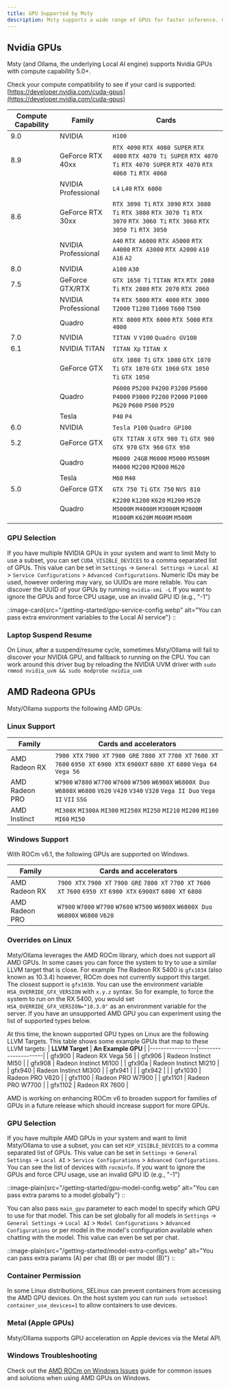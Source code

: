 ```yaml
---
title: GPU Supported by Msty
description: Msty supports a wide range of GPUs for faster inference. Check if your GPU is supported by Msty.
---
```


## Nvidia GPUs

Msty (and Ollama, the underlying Local AI engine) supports Nvidia GPUs with compute capability 5.0+.

Check your compute compatibility to see if your card is supported:
[https://developer.nvidia.com/cuda-gpus](https://developer.nvidia.com/cuda-gpus)

| Compute Capability | Family              | Cards                                                                                                                         |
|--------------------|---------------------|-------------------------------------------------------------------------------------------------------------------------------|
| 9.0                | NVIDIA              | `H100`                                                                                                                        |
| 8.9                | GeForce RTX 40xx    | `RTX 4090` `RTX 4080 SUPER` `RTX 4080` `RTX 4070 Ti SUPER` `RTX 4070 Ti` `RTX 4070 SUPER` `RTX 4070` `RTX 4060 Ti` `RTX 4060` |
|                    | NVIDIA Professional | `L4` `L40` `RTX 6000`                                                                                                         |
| 8.6                | GeForce RTX 30xx    | `RTX 3090 Ti` `RTX 3090` `RTX 3080 Ti` `RTX 3080` `RTX 3070 Ti` `RTX 3070` `RTX 3060 Ti` `RTX 3060` `RTX 3050 Ti` `RTX 3050`  |
|                    | NVIDIA Professional | `A40` `RTX A6000` `RTX A5000` `RTX A4000` `RTX A3000` `RTX A2000` `A10` `A16` `A2`                                            |
| 8.0                | NVIDIA              | `A100` `A30`                                                                                                                  |
| 7.5                | GeForce GTX/RTX     | `GTX 1650 Ti` `TITAN RTX` `RTX 2080 Ti` `RTX 2080` `RTX 2070` `RTX 2060`                                                      |
|                    | NVIDIA Professional | `T4` `RTX 5000` `RTX 4000` `RTX 3000` `T2000` `T1200` `T1000` `T600` `T500`                                                   |
|                    | Quadro              | `RTX 8000` `RTX 6000` `RTX 5000` `RTX 4000`                                                                                   |
| 7.0                | NVIDIA              | `TITAN V` `V100` `Quadro GV100`                                                                                               |
| 6.1                | NVIDIA TITAN        | `TITAN Xp` `TITAN X`                                                                                                          |
|                    | GeForce GTX         | `GTX 1080 Ti` `GTX 1080` `GTX 1070 Ti` `GTX 1070` `GTX 1060` `GTX 1050 Ti` `GTX 1050`                                         |
|                    | Quadro              | `P6000` `P5200` `P4200` `P3200` `P5000` `P4000` `P3000` `P2200` `P2000` `P1000` `P620` `P600` `P500` `P520`                   |
|                    | Tesla               | `P40` `P4`                                                                                                                    |
| 6.0                | NVIDIA              | `Tesla P100` `Quadro GP100`                                                                                                   |
| 5.2                | GeForce GTX         | `GTX TITAN X` `GTX 980 Ti` `GTX 980` `GTX 970` `GTX 960` `GTX 950`                                                            |
|                    | Quadro              | `M6000 24GB` `M6000` `M5000` `M5500M` `M4000` `M2200` `M2000` `M620`                                                          |
|                    | Tesla               | `M60` `M40`                                                                                                                   |
| 5.0                | GeForce GTX         | `GTX 750 Ti` `GTX 750` `NVS 810`                                                                                              |
|                    | Quadro              | `K2200` `K1200` `K620` `M1200` `M520` `M5000M` `M4000M` `M3000M` `M2000M` `M1000M` `K620M` `M600M` `M500M`                    |

### GPU Selection

If you have multiple NVIDIA GPUs in your system and want to limit Msty to use a subset, you can set
`CUDA_VISIBLE_DEVICES` to a comma separated list of GPUs. This value can be set in `Settings` -> `General Settings` ->
`Local AI` > `Service Configurations` > `Advanced Configurations`. Numeric IDs may be used, however ordering may vary,
so UUIDs are more reliable. You can discover the UUID of your GPUs by running `nvidia-smi -L` If you want to ignore the
GPUs and force CPU usage, use an invalid GPU ID (e.g., "-1")

::image-card{src="/getting-started/gpu-service-config.webp" alt="You can pass extra environment variables to the Local AI service"}
::

### Laptop Suspend Resume

On Linux, after a suspend/resume cycle, sometimes Msty/Ollama will fail to discover
your NVIDIA GPU, and fallback to running on the CPU. You can work around this
driver bug by reloading the NVIDIA UVM driver with `sudo rmmod nvidia_uvm &&
sudo modprobe nvidia_uvm`

## AMD Radeona GPUs

Msty/Ollama supports the following AMD GPUs:

### Linux Support

| Family         | Cards and accelerators                                                                                                                         |
|----------------|------------------------------------------------------------------------------------------------------------------------------------------------|
| AMD Radeon RX  | `7900 XTX` `7900 XT` `7900 GRE` `7800 XT` `7700 XT` `7600 XT` `7600` `6950 XT` `6900 XTX` `6900XT` `6800 XT` `6800` `Vega 64` `Vega 56`        |
| AMD Radeon PRO | `W7900` `W7800` `W7700` `W7600` `W7500` `W6900X` `W6800X Duo` `W6800X` `W6800` `V620` `V420` `V340` `V320` `Vega II Duo` `Vega II` `VII` `SSG` |
| AMD Instinct   | `MI300X` `MI300A` `MI300` `MI250X` `MI250` `MI210` `MI200` `MI100` `MI60` `MI50`                                                               |

### Windows Support

With ROCm v6.1, the following GPUs are supported on Windows.

| Family         | Cards and accelerators                                                                                              |
|----------------|---------------------------------------------------------------------------------------------------------------------|
| AMD Radeon RX  | `7900 XTX` `7900 XT` `7900 GRE` `7800 XT` `7700 XT` `7600 XT` `7600` `6950 XT` `6900 XTX` `6900XT` `6800 XT` `6800` |
| AMD Radeon PRO | `W7900` `W7800` `W7700` `W7600` `W7500` `W6900X` `W6800X Duo` `W6800X` `W6800` `V620`                               |

### Overrides on Linux

Msty/Ollama leverages the AMD ROCm library, which does not support all AMD GPUs. In
some cases you can force the system to try to use a similar LLVM target that is
close. For example The Radeon RX 5400 is `gfx1034` (also known as 10.3.4)
however, ROCm does not currently support this target. The closest support is
`gfx1030`. You can use the environment variable `HSA_OVERRIDE_GFX_VERSION` with
`x.y.z` syntax. So for example, to force the system to run on the RX 5400, you
would set `HSA_OVERRIDE_GFX_VERSION="10.3.0"` as an environment variable for the
server. If you have an unsupported AMD GPU you can experiment using the list of
supported types below.

At this time, the known supported GPU types on Linux are the following LLVM Targets.
This table shows some example GPUs that map to these LLVM targets:
| **LLVM Target** | **An Example GPU** |
|-----------------|---------------------|
| gfx900 | Radeon RX Vega 56 |
| gfx906 | Radeon Instinct MI50 |
| gfx908 | Radeon Instinct MI100 |
| gfx90a | Radeon Instinct MI210 |
| gfx940 | Radeon Instinct MI300 |
| gfx941 | |
| gfx942 | |
| gfx1030 | Radeon PRO V620 |
| gfx1100 | Radeon PRO W7900 |
| gfx1101 | Radeon PRO W7700 |
| gfx1102 | Radeon RX 7600 |

AMD is working on enhancing ROCm v6 to broaden support for families of GPUs in a
future release which should increase support for more GPUs.

### GPU Selection

If you have multiple AMD GPUs in your system and want to limit Msty/Ollama to use a subset, you can set
`HIP_VISIBLE_DEVICES` to a comma separated list of GPUs. This value can be set in `Settings` ->
`General Settings` -> `Local AI` > `Service Configurations` > `Advanced Configurations`.
You can see the list of devices with `rocminfo`. If you want to ignore the GPUs
and force CPU usage, use an invalid GPU ID (e.g., "-1")

::image-plain{src="/getting-started/gpu-model-config.webp" alt="You can pass extra params to a model globally"}
::

You can also pass `main_gpu` parameter to each model to specify which GPU to use for that model. This can be set
globally for all models in `Settings` -> `General Settings` -> `Local AI` > `Model Configurations` >
`Advanced Configurations` or per model in the model's configuration available when chatting with the model. This value
can even be set per chat.

::image-plain{src="/getting-started/model-extra-configs.webp" alt="You can pass extra params (A) per chat (B) or per model (B)"}
::

### Container Permission

In some Linux distributions, SELinux can prevent containers from
accessing the AMD GPU devices. On the host system you can run
`sudo setsebool container_use_devices=1` to allow containers to use devices.

### Metal (Apple GPUs)

Msty/Ollama supports GPU acceleration on Apple devices via the Metal API.

### Windows Troubleshooting

Check out the [AMD ROCm on Windows Issues](/troubleshooting/amd-rocm-windows-issues) guide for common issues and solutions when using AMD GPUs on Windows.
